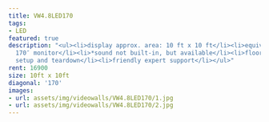 ```yaml
---
title: VW4.8LED170
tags:
- LED
featured: true
description: "<ul><li>display approx. area: 10 ft x 10 ft</li><li>equivalent of a
  170″ monitor</li><li>*sound not built-in, but available</li><li>floor stand or flown</li><li>delivery,
  setup and teardown</li><li>friendly expert support</li></ul>"
rent: 16900
size: 10ft x 10ft
diagonal: '170'
images:
- url: assets/img/videowalls/VW4.8LED170/1.jpg
- url: assets/img/videowalls/VW4.8LED170/2.jpg
---
```



